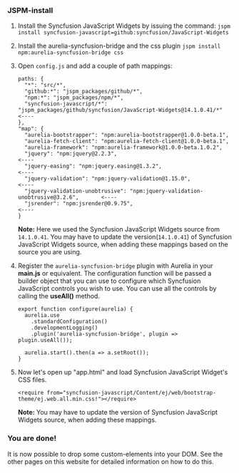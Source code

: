 <br/>

### JSPM-install

1. Install the Syncfusion JavaScript Widgets by issuing the command:
`jspm install syncfusion-javascript=github:syncfusion/JavaScript-Widgets`


2. Install the aurelia-syncfusion-bridge and the css plugin
`jspm install npm:aurelia-syncfusion-bridge css`


3. Open `config.js` and add a couple of path mappings: 
    
    ```
    paths: {
      "*": "src/*",
      "github:*": "jspm_packages/github/*",
      "npm:*": "jspm_packages/npm/*",
      "syncfusion-javascript/*": "jspm_packages/github/syncfusion/JavaScript-Widgets@14.1.0.41/*"      <----      
    },
    "map": {
      "aurelia-bootstrapper": "npm:aurelia-bootstrapper@1.0.0-beta.1",
      "aurelia-fetch-client": "npm:aurelia-fetch-client@1.0.0-beta.1",
      "aurelia-framework": "npm:aurelia-framework@1.0.0-beta.1.0.2",
      "jquery": "npm:jquery@2.2.3",                                                     <----      
      "jquery-easing": "npm:jquery.easing@1.3.2",                                       <----
      "jquery-validation": "npm:jquery-validation@1.15.0",                              <----
      "jquery-validation-unobtrusive": "npm:jquery-validation-unobtrusive@3.2.6",       <----
      "jsrender": "npm:jsrender@0.9.75",                                                <----
    }
    ```
   **Note:** Here we used the Syncfusion JavaScript Widgets source from `14.1.0.41`. You may have to update the version(`14.1.0.41`) of Syncfusion JavaScript Widgets source, when adding these mappings based on the source you are using. 
 
 
4. Register the `aurelia-syncfusion-bridge` plugin with Aurelia in your **main.js** or equivalent. The configuration function will be passed a builder object that you can use to configure which Syncfusion JavaScript controls you wish to use. You can use all the controls by calling the **useAll()** method.
    
    ```
    export function configure(aurelia) {
      aurelia.use
        .standardConfiguration()
        .developmentLogging()
        .plugin('aurelia-syncfusion-bridge', plugin => plugin.useAll());

      aurelia.start().then(a => a.setRoot());
    }
    ```
    
5. Now let's open up "app.html" and load Syncfusion JavaScript Widget's CSS files.
    
    ```
    <require from="syncfusion-javascript/Content/ej/web/bootstrap-theme/ej.web.all.min.css!"></require>
    ``` 
   **Note:** You may have to update the version of Syncfusion JavaScript Widgets source, when adding these mappings.
   <br/>
### You are done!
It is now possible to drop some custom-elements into your DOM. See the other pages on this website for detailed information on how to do this.
<br/><br/>